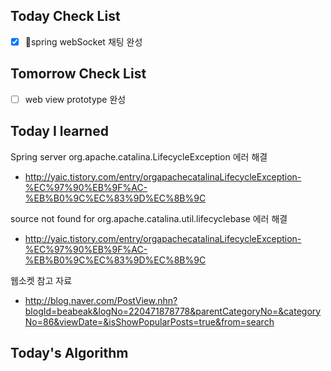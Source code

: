 ## Today Check List

- [x] spring webSocket 채팅 완성


## Tomorrow Check List

- [ ] web view prototype 완성


## Today I learned

Spring server org.apache.catalina.LifecycleException 에러 해결

* http://yaic.tistory.com/entry/orgapachecatalinaLifecycleException-%EC%97%90%EB%9F%AC-%EB%B0%9C%EC%83%9D%EC%8B%9C



source not found for org.apache.catalina.util.lifecyclebase 에러 해결

* http://yaic.tistory.com/entry/orgapachecatalinaLifecycleException-%EC%97%90%EB%9F%AC-%EB%B0%9C%EC%83%9D%EC%8B%9C



웹소켓 참고 자료

* http://blog.naver.com/PostView.nhn?blogId=beabeak&logNo=220471878778&parentCategoryNo=&categoryNo=86&viewDate=&isShowPopularPosts=true&from=search

## Today's Algorithm

